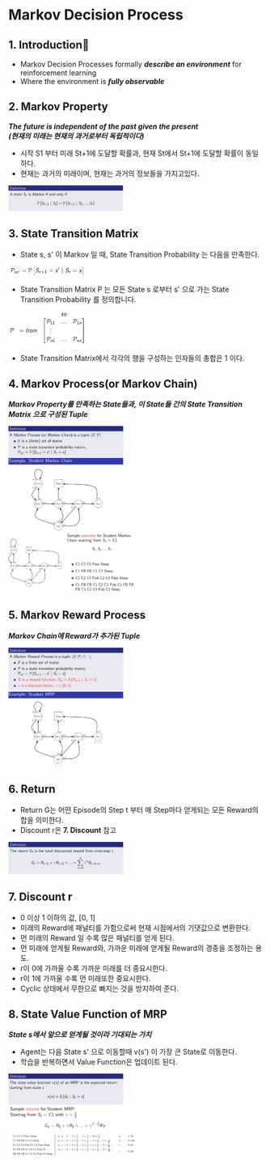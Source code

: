 # Markov Decision Process

## **1. Introduction**
- Markov Decision Processes formally ***describe an environment*** for reinforcement learning
- Where the environment is ***fully observable***

## **2. Markov Property**
***The future is independent of the past given the present***</br>
***(현재의 미래는 현재의 과거로부터 독립적이다)***

- 시작 S1 부터 미래 St+1에 도달할 확률과, 현재 St에서 St+1에 도달할 확률이 동일하다.
- 현재는 과거의 미래이며, 현재는 과거의 정보들을 가지고있다.

<img src="./images/1.png" width="45%"/>

## **3. State Transition Matrix**
- State s, s' 이 Markov 일 때, State Transition Probability 는 다음을 만족한다.<br>

<img src="./images/2.png" width="30%"/>

- State Transition Matrix P 는 모든 State s 로부터 s' 으로 가는 State Transition Probability 를 정의합니다.

<img src="./images/3.png" width="30%"/>

- State Transition Matrix에서 각각의 행을 구성하는 인자들의 총합은 1 이다.

## **4. Markov Process(or Markov Chain)**

***Markov Property를 만족하는 State들과, 이 State들 간의 State Transition Matrix 으로 구성된 Tuple***

<img src="./images/4.png" width="45%"/>
<br>
<img src="./images/5.png" width="45%"/>
<br>
<img src="./images/5-1.png" width="50%"/>

## **5. Markov Reward Process**
***Markov Chain에 Reward가 추가된 Tuple***

<img src="./images/6.png" width="45%"/>
<br>
<img src="./images/7.png" width="45%"/>

## **6. Return**
- Return G는 어떤 Episode의 Step t 부터 매 Step마다 얻게되는 모든 Reward의 합을 의미한다.
- Discount r은 **7. Discount** 참고

 <img src="./images/8.png" width="45%"/>

## **7. Discount r**
- 0 이상 1 이하의 값, [0, 1]
- 미래의 Reward에 패널티를 가함으로써 현재 시점에서의 기댓값으로 변환한다.
- 먼 미래의 Reward 일 수록 많은 패널티를 얻게 된다.
- 먼 미래에 얻게될 Reward와, 가까운 미래에 얻게될 Reward의 경중을 조정하는 용도.
- r이 0에 가까울 수록 가까운 미래를 더 중요시한다.
- r이 1에 가까울 수록 먼 미래또한 중요시한다.
- Cyclic 상태에서 무한으로 빠지는 것을 방지하여 준다.

## **8. State Value Function of MRP**
***State s에서 앞으로 얻게될 것이라 기대되는 가치***
- Agent는 다음 State s' 으로 이동할때 v(s') 이 가장 큰 State로 이동한다.
- 학습을 반복하면서 Value Function은 업데이트 된다.

<img src="./images/9.png" width="45%"/>
<br>
<img src="./images/10.png" width="50%"/>